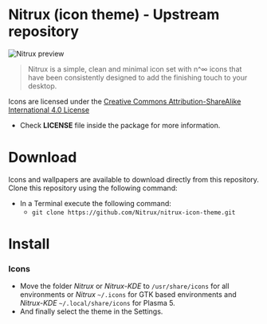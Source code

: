 Nitrux (icon theme) - Upstream repository
==============

![Nitrux preview](http://orig03.deviantart.net/15d9/f/2015/186/3/5/nitrux_by_deviantn7k1-d4utllr.png " Nitrux is a simple, clean and minimal icon set with n^∞ icons that have been consistently designed to add the finishing touch to your desktop.")
>  Nitrux is a simple, clean and minimal icon set with n^∞ icons that have been consistently designed to add the finishing touch to your desktop.

Icons are licensed under the [Creative Commons Attribution-ShareAlike International 4.0 License](https://creativecommons.org/licenses/by-sa/4.0/)

* Check **LICENSE** file inside the package for more information.

Download
========

Icons and wallpapers are available to download directly from this repository. Clone this repository using the following command:

* In a Terminal execute the following command: 
  * `git clone https://github.com/Nitrux/nitrux-icon-theme.git`

Install
========

### Icons

* Move the folder *Nitrux* or *Nitrux-KDE* to `/usr/share/icons` for all environments or *Nitrux* `~/.icons` for GTK based environments and *Nitrux-KDE* `~/.local/share/icons` for Plasma 5.
* And finally select the theme in the Settings.
